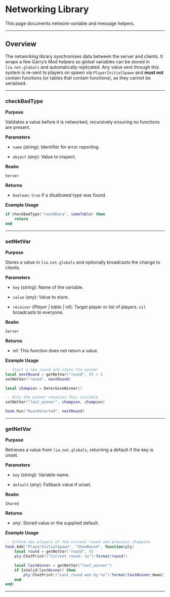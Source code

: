 # Networking Library

This page documents network-variable and message helpers.

---

## Overview

The networking library synchronises data between the server and clients. It wraps a few Garry’s Mod helpers so global variables can be stored in `lia.net.globals` and automatically replicated. Any value sent through this system is re-sent to players on spawn via `PlayerInitialSpawn` and **must not** contain functions (or tables that contain functions), as they cannot be serialised.

---

### checkBadType

**Purpose**

Validates a value before it is networked, recursively ensuring no functions are present.

**Parameters**

* `name` (*string*): Identifier for error reporting.

* `object` (*any*): Value to inspect.

**Realm**

`Server`

**Returns**

* `boolean`: `true` if a disallowed type was found.

**Example Usage**

```lua
if checkBadType("roundData", someTable) then
    return
end
```

---

### setNetVar

**Purpose**

Stores a value in `lia.net.globals` and optionally broadcasts the change to clients.

**Parameters**

* `key` (*string*): Name of the variable.

* `value` (*any*): Value to store.

* `receiver` (*Player | table | nil*): Target player or list of players. `nil` broadcasts to everyone.

**Realm**

`Server`

**Returns**

* *nil*: This function does not return a value.

**Example Usage**

```lua
-- Start a new round and store the winner
local nextRound = getNetVar("round", 0) + 1
setNetVar("round", nextRound)

local champion = DetermineWinner()

-- Only the winner receives this variable
setNetVar("last_winner", champion, champion)

hook.Run("RoundStarted", nextRound)
```

---

### getNetVar

**Purpose**

Retrieves a value from `lia.net.globals`, returning a default if the key is unset.

**Parameters**

* `key` (*string*): Variable name.

* `default` (*any*): Fallback value if unset.

**Realm**

`Shared`

**Returns**

* *any*: Stored value or the supplied default.

**Example Usage**

```lua
-- Inform new players of the current round and previous champion
hook.Add("PlayerInitialSpawn", "ShowRound", function(ply)
    local round = getNetVar("round", 0)
    ply:ChatPrint(("Current round: %s"):format(round))

    local lastWinner = getNetVar("last_winner")
    if IsValid(lastWinner) then
        ply:ChatPrint(("Last round won by %s"):format(lastWinner:Name()))
    end
end)
```

---
